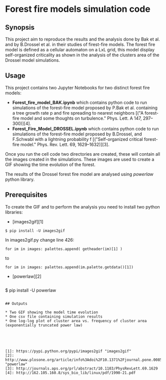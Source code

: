# Forest fire models simulation code

## Synopsis

This project aim to reproduce the results and the analysis done by Bak et al. and by B.Drossel et al. in their studies of firest-fire models. The forest fire model is defined as a cellular automaton on a LxL grid, this model display self-organized criticality as shown in the analysis of the clusters area of the Drossel model simulations. 


## Usage

This project contains two Jupyter Notebooks for two distinct forest fire models:

* **Forest_fire_model_BAK.ipynb** which contains python code to run simulations of the forest-fire model proposed by P.Bak et al. containing a tree growth rate p and fire spreading to nearest neighbors [("A forest-fire model and some thoughts on turbulence." Phys. Lett. A 147, 297–300)][4].
* **Forest_Fire_Model_DROSSEL.ipynb** which contains python code to run simulations of the forest-fire model proposed by B.Drossel, and F.Schwabl with a lightning probability f [("Self-organized critical forest-fire model." Phys. Rev. Lett. 69, 1629–1632)][3].

Once you run the cell code two directories are created, these will contain all the images created in the simulations. These images are used to create a GIF showing the time evolution of the forest.

The results of the Drossel forest fire model are analysed using *powerlaw* python library. 

## Prerequisites
To create the GIF and to perform the analysis you need to install two python libraries: 
* [images2gif][1]

 ~~~~
 $ pip install -U images2gif
 ~~~~
 In images2gif.py change line 426:
 ~~~~
 for im in images: palettes.append( getheader(im)[1] )
 ~~~~
 to
 ~~~~
 for im in images: palettes.append(im.palette.getdata()[1])
 ~~~~
* [powerlaw][2]

  ~~~~
 $ pip install -U powerlaw
 ~~~~

## Outputs

* Two GIF showing the model time evolution
* One csv file containing simulation results
* One log-log plot of cluster area vs. frequency of cluster area (exponentially truncated power law)





[1]: https://pypi.python.org/pypi/images2gif "images2gif"
[2]: http://www.plosone.org/article/info%3Adoi%2F10.1371%2Fjournal.pone.0085777 "powerlaw"
[3]: http://journals.aps.org/prl/abstract/10.1103/PhysRevLett.69.1629
[4]: http://162.105.160.8/sys_bio_lib/linux/pdf/1990-21.pdf
